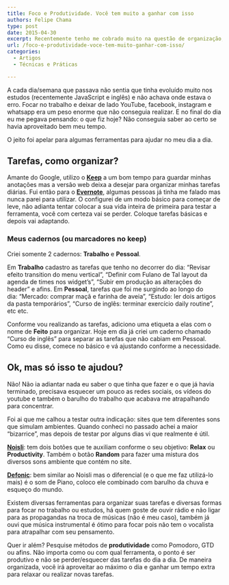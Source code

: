 ```yaml
---
title: Foco e Produtividade. Você tem muito a ganhar com isso
authors: Felipe Chama
type: post
date: 2015-04-30
excerpt: Recentemente tenho me cobrado muito na questão de organização, parei para pensar e vi que minha vida estava desorganizada e consequentemente perdia algo preciso, o tempo.
url: /foco-e-produtividade-voce-tem-muito-ganhar-com-isso/
categories:
  - Artigos
  - Técnicas e Práticas

---
```

A cada dia/semana que passava não sentia que tinha evoluído muito nos estudos (recentemente JavaScript e inglês) e não achava onde estava o erro. Focar no trabalho e deixar de lado YouTube, facebook, instagram e whatsapp era um peso enorme que não conseguia realizar. E no final do dia eu me pegava pensando: o que fiz hoje? Não conseguia saber ao certo se havia aproveitado bem meu tempo.

O jeito foi apelar para algumas ferramentas para ajudar no meu dia a dia.

## Tarefas, como organizar?

Amante do Google, utilizo o **<a title="Google Keep" href="https://keep.google.com/" target="_blank">Keep</a>** a um bom tempo para guardar minhas anotações mas a versão web deixa a desejar para organizar minhas tarefas diárias. Fui então para o **<a title="Evernote" href="https://evernote.com/intl/pt-br/" target="_blank">Evernote</a>**, algumas pessoas já tinha me falado mas nunca parei para utilizar. O configurei de um modo básico para começar de leve, não adianta tentar colocar a sua vida inteira de primeira para testar a ferramenta, você com certeza vai se perder. Coloque tarefas básicas e depois vai adaptando.

### Meus cadernos (ou marcadores no keep)

Criei somente 2 cadernos: **Trabalho** e **Pessoal**.
  
Em **Trabalho** cadastro as tarefas que tenho no decorrer do dia: &#8220;Revisar efeito transition do menu vertical&#8221;, &#8220;Definir com Fulano de Tal layout da agenda de times nos widget&#8217;s&#8221;, &#8220;Subir em produção as alterações do header&#8221; e afins. Em **Pessoal**, tarefas que foi me surgindo ao longo do dia: &#8220;Mercado: comprar maçã e farinha de aveia&#8221;, &#8220;Estudo: ler dois artigos da pasta temporários&#8221;, &#8220;Curso de inglês: terminar exercício daily routine&#8221;, etc etc.

Conforme vou realizando as tarefas, adiciono uma etiqueta a elas com o nome de **Feito** para organizar. Hoje em dia já criei um caderno chamado &#8220;Curso de inglês&#8221; para separar as tarefas que não cabiam em Pessoal. Como eu disse, comece no básico e vá ajustando conforme a necessidade.

## Ok, mas só isso te ajudou?

Não! Não ia adiantar nada eu saber o que tinha que fazer e o que já havia terminado, precisava esquecer um pouco as redes sociais, os vídeos do youtube e também o barulho do trabalho que acabava me atrapalhando para concentrar.

Foi ai que me calhou a testar outra indicação: sites que tem diferentes sons que simulam ambientes. Quando conheci no passado achei a maior &#8220;bizarrice&#8221;, mas depois de testar por alguns dias vi que realmente é útil.

<a href="https://www.noisli.com/" target="_blank"><strong>Noisli</strong></a>: tem dois botões que te auxiliam conforme o seu objetivo: **Relax** ou **Productivity**. Também o botão **Random** para fazer uma mistura dos diversos sons ambiente que contém no site.

<a href="https://defonic.com/" target="_blank"><strong>Defonic</strong></a>: bem similar ao Noisli mas o diferencial (e o que me faz utilizá-lo mais) é o som de Piano, coloco ele combinado com barulho da chuva e esqueço do mundo.

Existem diversas ferramentas para organizar suas tarefas e diversas formas para focar no trabalho ou estudos, há quem goste de ouvir rádio e não ligar para as propagandas na troca de músicas (não é meu caso), também já ouvi que música instrumental é ótimo para focar pois não tem o vocalista para atrapalhar com seu pensamento.

Quer ir além? Pesquise métodos de **produtividade** como Pomodoro, GTD ou afins. Não importa como ou com qual ferramenta, o ponto é ser produtivo e não se perder/esquecer das tarefas do dia a dia. De maneira organizada, você irá aproveitar ao máximo o dia e ganhar um tempo extra para relaxar ou realizar novas tarefas.